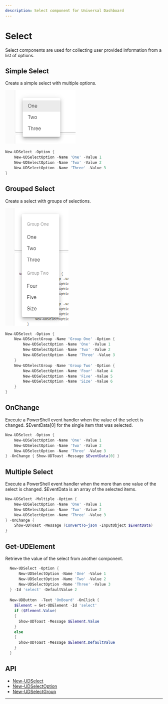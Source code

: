 ```yaml
---
description: Select component for Universal Dashboard
---
```


# Select

Select components are used for collecting user provided information from a list of options.

## Simple Select

Create a simple select with multiple options.

![](<../../../../.gitbook/assets/image (44).png>)

```powershell
New-UDSelect -Option {
    New-UDSelectOption -Name 'One' -Value 1
    New-UDSelectOption -Name 'Two' -Value 2
    New-UDSelectOption -Name 'Three' -Value 3
}
```

## Grouped Select

Create a select with groups of selections.

![](<../../../../.gitbook/assets/image (45).png>)

```powershell
New-UDSelect -Option {
    New-UDSelectGroup -Name 'Group One' -Option {
        New-UDSelectOption -Name 'One' -Value 1
        New-UDSelectOption -Name 'Two' -Value 2
        New-UDSelectOption -Name 'Three' -Value 3
    }
    New-UDSelectGroup -Name 'Group Two' -Option {
        New-UDSelectOption -Name 'Four' -Value 4
        New-UDSelectOption -Name 'Five' -Value 5
        New-UDSelectOption -Name 'Size' -Value 6
    }
}
```

## OnChange

Execute a PowerShell event handler when the value of the select is changed. $EventData[0] for the single item that was selected.

```powershell
New-UDSelect -Option {
    New-UDSelectOption -Name 'One' -Value 1
    New-UDSelectOption -Name 'Two' -Value 2
    New-UDSelectOption -Name 'Three' -Value 3
} -OnChange { Show-UDToast -Message $EventData[0] }
```

## Multiple Select

Execute a PowerShell event handler when the more than one value of the select is changed. $EventData is an array of the selected items.

```powershell
New-UDSelect -Multiple -Option {
    New-UDSelectOption -Name 'One' -Value 1
    New-UDSelectOption -Name 'Two' -Value 2
    New-UDSelectOption -Name 'Three' -Value 3
} -OnChange { 
    Show-UDToast -Message (ConvertTo-json -InputObject $EventData) 
}
```

## Get-UDElement

Retrieve the value of the select from another component.

```powershell
  New-UDSelect -Option {
      New-UDSelectOption -Name 'One' -Value 1
      New-UDSelectOption -Name 'Two' -Value 2
      New-UDSelectOption -Name 'Three' -Value 3
  } -Id 'select' -DefaultValue 2

  New-UDButton  -Text 'OnBoard' -OnClick {
    $Element = Get-UDElement -Id 'select'
    if ($Element.Value)
    {
      Show-UDToast -Message $Element.Value
    }
    else 
    {
      Show-UDToast -Message $Element.DefaultValue
    }
  }
```

## API

* [New-UDSelect](https://github.com/ironmansoftware/universal-docs/blob/master/cmdlets/New-UDSelect.txt)
* [New-UDSelectOption](https://github.com/ironmansoftware/universal-docs/blob/master/cmdlets/New-UDSelectOption.txt)
* [New-UDSelectGroup](https://github.com/ironmansoftware/universal-docs/blob/master/cmdlets/New-UDSelectGroup.txt)

****

###
